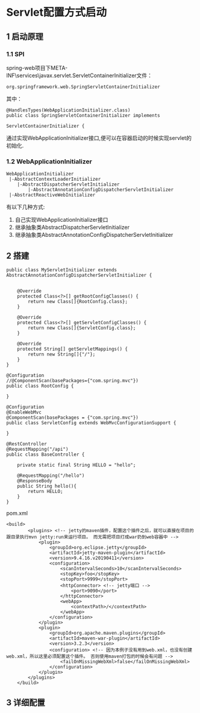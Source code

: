 # Servlet配置方式启动

## 1 启动原理

### 1.1 SPI

spring-web项目下META-INF\services\javax.servlet.ServletContainerInitializer文件：

```
org.springframework.web.SpringServletContainerInitializer
```

其中：

```
@HandlesTypes(WebApplicationInitializer.class)
public class SpringServletContainerInitializer implements 			
											ServletContainerInitializer {
```

通过实现WebApplicationInitializer接口,便可以在容器启动的时候实现servlet的初始化.

### 1.2 WebApplicationInitializer

```
WebApplicationInitializer
 |-AbstractContextLoaderInitializer
 	|-AbstractDispatcherServletInitializer
 		|-AbstractAnnotationConfigDispatcherServletInitializer
 |-AbstractReactiveWebInitializer
```

有以下几种方式:

1. 自己实现WebApplicationInitializer接口
2. 继承抽象类AbstractDispatcherServletInitializer
3. 继承抽象类AbstractAnnotationConfigDispatcherServletInitializer

## 2 搭建

```
public class MyServletInitializer extends AbstractAnnotationConfigDispatcherServletInitializer {


    @Override
    protected Class<?>[] getRootConfigClasses() {
        return new Class[]{RootConfig.class};
    }

    @Override
    protected Class<?>[] getServletConfigClasses() {
        return new Class[]{ServletConfig.class};
    }

    @Override
    protected String[] getServletMappings() {
        return new String[]{"/"};
    }
}

```

```
@Configuration
//@ComponentScan(basePackages={"com.spring.mvc"})
public class RootConfig {

}
```

```
@Configuration
@EnableWebMvc
@ComponentScan(basePackages = {"com.spring.mvc"})
public class ServletConfig extends WebMvcConfigurationSupport {

}
```

```
@RestController
@RequestMapping("/api")
public class BaseController {

    private static final String HELLO = "hello";

    @RequestMapping("/hello")
    @ResponseBody
    public String hello(){
        return HELLO;
    }
}
```

pom.xml

```
<build>
        <plugins> <!-- jetty的maven插件，配置这个插件之后，就可以直接在项目的跟目录执行mvn jetty:run来运行项目。 而无需把项目打成war扔到web容器中 -->
            <plugin>
                <groupId>org.eclipse.jetty</groupId>
                <artifactId>jetty-maven-plugin</artifactId>
                <version>9.4.16.v20190411</version>
                <configuration>
                    <scanIntervalSeconds>10</scanIntervalSeconds>
                    <stopKey>foo</stopKey>
                    <stopPort>9999</stopPort>
                    <httpConnector> <!-- jetty端口 -->
                        <port>9090</port>
                    </httpConnector>
                    <webApp>
                        <contextPath>/</contextPath>
                    </webApp>
                </configuration>
            </plugin>
            <plugin>
                <groupId>org.apache.maven.plugins</groupId>
                <artifactId>maven-war-plugin</artifactId>
                <version>3.2.3</version>
                <configuration> <!-- 因为本例子没有用到web.xml，也没有创建web.xml，所以这里必须配置这个插件。 否则使用maven打包的时候会有问题 -->
                    <failOnMissingWebXml>false</failOnMissingWebXml>
                </configuration>
            </plugin>
        </plugins>
    </build>
```

## 3 详细配置

